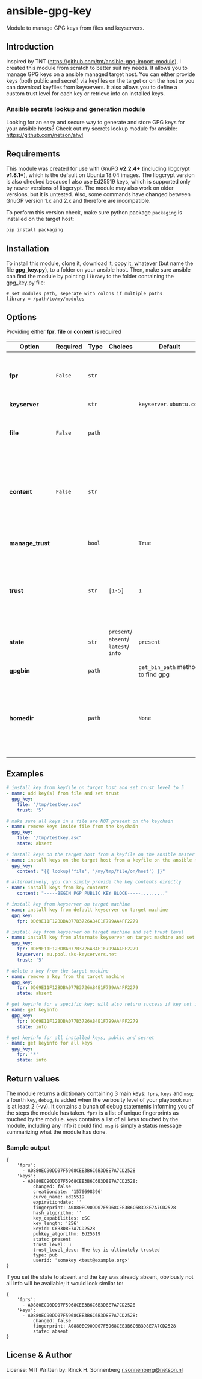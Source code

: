 # ansible-gpg-key
Module to manage GPG keys from files and keyservers.

## Introduction
Inspired by TNT (https://github.com/tnt/ansible-gpg-import-module), I created this module from scratch to better suit my needs. It allows you to manage GPG keys on a ansible managed target host. You can either provide keys (both public and secret) via keyfiles on the target or on the host or you can download keyfiles from keyservers. It also allows you to define a custom trust level for each key or retrieve info on installed keys.

### Ansible secrets lookup and generation module

Looking for an easy and secure way to generate and store GPG keys for your ansible hosts? Check out my secrets lookup module for ansible: https://github.com/netson/ahvl

## Requirements

This module was created for use with GnuPG **v2.2.4+** (including libgcrypt **v1.8.1+**), which is the default on Ubuntu 18.04 images. The libgcrypt version is also checked because I also use Ed25519 keys, which is supported only by newer versions of libgcrypt. The module may also work on older versions, but it is untested. Also, some commands have changed between GnuGP version 1.x and 2.x and therefore are incompatible.

To perform this version check, make sure python package ```packaging``` is installed on the target host:
```bash
pip install packaging
```

## Installation

To install this module, clone it, download it, copy it, whatever (but name the file **gpg_key.py**), to a folder on your ansible host. Then, make sure ansible can find the module by pointing ```library``` to the folder containing the gpg_key.py file:

```
# set modules path, seperate with colons if multiple paths
library = /path/to/my/modules
```

## Options

Providing either **fpr**, **file** or **content** is required

| Option | Required | Type | Choices | Default | Description |
|--------|----------|------|---------|---------|-------------|
| **fpr** | ```False``` | ```str``` | | | Key Fingerprint to install from keyserver, to delete from target machine, or to get info on. To get info on all installed keys, use * as the value for fpr. Using any shorter ID than the full fingerprint will fail. Using the short ID's isn't recommended anyways, due to possible collisions. |
| **keyserver** | | ```str``` | | ```keyserver.ubuntu.com``` | Keyserver to download key from |
| **file** | ```False``` | ```path``` | | | File on target machine containing the key(s) to install; be aware that a file can contain more than 1 key; if this is the case, all keys will be imported and all keys will receive the same trust level. The module auto-detects if the given key is a public or secret key. |
| **content** | ```False``` | ```str``` | | | Contents of keyfile to install on target machine just like the file, the contents can contain more than 1 key and all keys will receive the same trust level. The module auto-detects if the given key is a public or secret key. The content parameter simply creates a temporary file on the target host and then performs the same actions as the file parameter. It is just an easy method to not have to create a keyfile on the target machine first. |
| **manage_trust** | | ```bool``` | | ```True``` | Setting controls wether or not the module controls the trust levels of the (imported) keys. If set to false, no changes will be made to the trust level regardless of the 'trust' setting. |
| **trust** | | ```str``` | ```[1-5]``` | ```1``` | Trust level to apply to newly imported keys or existing keys; please keep in mind that keys with a trust level other than 5 need to be signed by a fully trusted key in order to effectively set the trust level. If your key is not signed by a fully trusted key and the trust level is 2, 3 or 4, the module will report a changed state on each run due to the fact that GnuPG will report an 'Unknown' trust level. |
| **state** | | ```str``` | ```present```/ ```absent```/ ```latest```/ ```info``` | ```present``` | Key should be present, absent, latest (keyserver only) or info. Info only shows info for key given via fpr. Alternatively, you can use the special value * for the fpr to get a list of all installed keys and their relevant info. |
| **gpgbin** | | ```path``` | | ```get_bin_path``` method to find gpg | Full path to GnuPG binary on target host |
| **homedir** | | ```path``` | | ```None``` | Full path to the gpg homedir you wish to use; If none is provided, gpg will use the default homedir of ~/.gnupg Please be aware that this will be the user executing the module on the target host! So there will likely be a difference between running the module with and without become:yes! If you don't want to be surprised, set the path to the homedir with the variable. For more information on the GnuPG homedir, check https://www.gnupg.org/gph/en/manual/r1616.html |

## Examples

```YAML
# install key from keyfile on target host and set trust level to 5
- name: add key(s) from file and set trust
  gpg_key:
    file: "/tmp/testkey.asc"
    trust: '5'
```
```YAML
# make sure all keys in a file are NOT present on the keychain
- name: remove keys inside file from the keychain
  gpg_key:
    file: "/tmp/testkey.asc"
    state: absent
```
```YAML
# install keys on the target host from a keyfile on the ansible master
- name: install keys on the target host from a keyfile on the ansible master
  gpg_key:
    content: "{{ lookup('file', '/my/tmp/file/on/host') }}"
```
```YAML
# alternatively, you can simply provide the key contents directly
- name: install keys from key contents
    content: "-----BEGIN PGP PUBLIC KEY BLOCK-----........."
```
```YAML
# install key from keyserver on target machine
- name: install key from default keyserver on target machine
  gpg_key:
    fpr: 0D69E11F12BDBA077B3726AB4E1F799AA4FF2279
```
```YAML
# install key from keyserver on target machine and set trust level
- name: install key from alternate keyserver on target machine and set trust level 5
  gpg_key:
    fpr: 0D69E11F12BDBA077B3726AB4E1F799AA4FF2279
    keyserver: eu.pool.sks-keyservers.net
	trust: '5'
```
```YAML
# delete a key from the target machine
- name: remove a key from the target machine
  gpg_key:
    fpr: 0D69E11F12BDBA077B3726AB4E1F799AA4FF2279
    state: absent
```
```YAML
# get keyinfo for a specific key; will also return success if key not installed
- name: get keyinfo
  gpg_key:
    fpr: 0D69E11F12BDBA077B3726AB4E1F799AA4FF2279
    state: info
```
```YAML
# get keyinfo for all installed keys, public and secret
- name: get keyinfo for all keys
  gpg_key:
    fpr: '*'
    state: info
```

## Return values

The module returns a dictionary containing 3 main keys: ```fprs```, ```keys``` and ```msg```; a fourth key, ```debug```, is added when the verbosity level of your playbook run is at least 2 (-vv). It contains a bunch of debug statements informing you of the steps the module has taken.
```fprs``` is a list of unique fingerprints as touched by the module.
```keys``` contains a list of all keys touched by the module, including any info it could find.
```msg``` is simply a status message summarizing what the module has done.

### Sample output

```
{
    'fprs':
      - A0880EC90DD07F5968CEE3B6C6B3D8E7A7CD2528
    'keys':
      - A0880EC90DD07F5968CEE3B6C6B3D8E7A7CD2528:
          changed: false
          creationdate: '1576698396'
          curve_name: ed25519
          expirationdate: ''
          fingerprint: A0880EC90DD07F5968CEE3B6C6B3D8E7A7CD2528
          hash_algorithm: ''
          key_capabilities: cSC
          key_length: '256'
          keyid: C6B3D8E7A7CD2528
          pubkey_algorithm: Ed25519
          state: present
          trust_level: u
          trust_level_desc: The key is ultimately trusted
          type: pub
          userid: 'somekey <test@example.org>'
}
```

If you set the state to absent and the key was already absent, obviously not all info will be available; it would look similar to:
```
{
    'fprs':
      - A0880EC90DD07F5968CEE3B6C6B3D8E7A7CD2528
    'keys':
      - A0880EC90DD07F5968CEE3B6C6B3D8E7A7CD2528:
          changed: false
          fingerprint: A0880EC90DD07F5968CEE3B6C6B3D8E7A7CD2528
          state: absent
}
```

## License & Author

License: MIT
Written by: Rinck H. Sonnenberg <r.sonnenberg@netson.nl>
